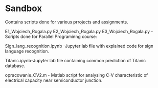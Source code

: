 # Sandbox 

Contains scripts done for various prrojects and assignments.

E1_Wojciech_Rogala.py
E2_Wojciech_Rogala.py
E3_Wojciech_Rogala.py - Scripts done for Parallel Programinng course:


Sign_lang_recognition.ipynb
 -Jupyter lab file with explained code for sign language recognition.

Titanic.ipynb-Jupyter lab file containing common prediction of Titanic database.


opracowanie_CV2.m - Matlab script for analysing C-V characteristic of electrical capacity near semiconductor junction.

